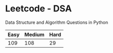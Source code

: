 # Leetcode - DSA

Data Structure and Algorithm Questions in Python

| Easy   |  Medium  | Hard |
|--------|----------|------|
|   109  |    108   |  29  |
